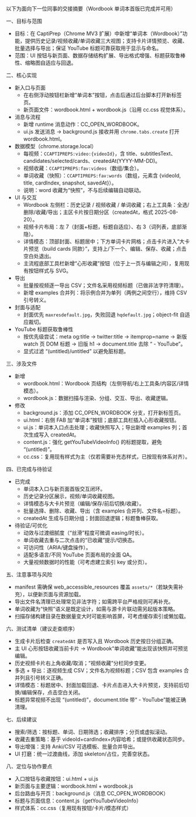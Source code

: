 以下为面向下一位同事的交接摘要（Wordbook 单词本首版已完成并可用）

一、目标与范围
- 目标：在 CaptiPrep（Chrome MV3 扩展）中新增“单词本（Wordbook）”功能，提供历史记录/视频收藏/单词收藏三大视图；支持卡片详情预览、收藏、批量选择与导出；保证 YouTube 标题可靠获取用于显示与命名。
- 范围：UI 按钮与新页面、数据存储结构扩展、导出格式增强、标题获取鲁棒性、缩略图自适应与回退。

二、核心实现
- 新入口与页面
  - 在右侧浮动按钮栏新增“单词本”按钮，点击后通过后台脚本打开新标签页。
  - 新页面文件：wordbook.html + wordbook.js（沿用 cc.css 视觉体系）。
- 消息与流程
  - 新增 runtime 消息动作：CC_OPEN_WORDBOOK。
  - ui.js 发送消息 → background.js 接收并用 `chrome.tabs.create` 打开 wordbook.html。
- 数据模型（chrome.storage.local）
  - 每视频：`CCAPTIPREPS:video:{videoId}`，含 title、subtitlesText、candidates/selected/cards、createdAt(YYYY-MM-DD)。
  - 视频收藏：`CCAPTIPREPS:fav:videos`（数组/集合）。
  - 单词收藏（快照）：`CCAPTIPREPS:fav:words`（数组，元素含 {videoId, title, cardIndex, snapshot, savedAt}）。
  - 说明：word 收藏为“快照”，不与后续编辑自动联动。
- UI 与交互
  - Wordbook 左侧栏：历史记录 / 视频收藏 / 单词收藏；右上工具条：全选/删除/收藏/导出；主区卡片按日期分区（createdAt，格式 2025-08-20）。
  - 视频卡片布局：左 7（封面+标题，标题自适应）、右 3（词列表，底部渐隐）。
  - 详情模态：顶部封面、标题居中；下方单词卡片网格；点击卡片进入“大卡片预览（build cards 同款）”，支持上/下一个、编辑、保存、收藏；点击空白处退出。
  - 主流程底部工具栏新增“心形收藏”按钮（位于上一页与编辑之间），复用现有按钮样式与 SVG。
- 导出
  - 批量按视频逐一导出 CSV；文件名采用视频标题（已做非法字符清理）。
  - 新增 examples 合并列：将示例合并为单列（两例之间空行），维持 CSV 引号转义。
- 封面与适配
  - 封面优先 `maxresdefault.jpg`，失败回退 `hqdefault.jpg`；object-fit 自适应裁切。
- YouTube 标题获取鲁棒性
  - 按优先级尝试：meta og:title → twitter:title → itemprop=name → 新版 watch 页 DOM 标题 → 旧版 h1 → document.title 去除 “ - YouTube”。
  - 显式过滤 “(untitled)/untitled” 以避免脏标题。

三、涉及文件
- 新增
  - wordbook.html：Wordbook 页结构（左侧导航/右上工具条/内容区/详情模态）。
  - wordbook.js：数据扫描与渲染、分组、交互、导出、收藏逻辑。
- 修改
  - background.js：添加 CC_OPEN_WORDBOOK 分支，打开新标签页。
  - ui.html：右侧 FAB 加“单词本”按钮；底部工具栏插入心形收藏按钮。
  - ui.js：单词本入口点击处理；收藏快照写入；导出新增 examples 列；首次生成写入 createdAt。
  - content.js：强化 getYouTubeVideoInfo() 的标题提取，避免 “(untitled)”。
  - cc.css：复用现有样式为主（仅若需要补充态样式，已按现有体系对齐）。

四、已完成与待验证
- 已完成
  - 单词本入口与新页面首版交互闭环。
  - 历史记录分区展示，视频/单词收藏视图。
  - 详情模态与大卡片预览（编辑/保存/前后切换/收藏）。
  - 批量选择、删除、收藏、导出（含 examples 合并列、文件名=标题）。
  - createdAt 生成与日期分组；封面回退逻辑；标题鲁棒获取。
- 待验证/可优化
  - 动效与过渡细腻度（“丝滑”程度可微调 easing/时长）。
  - 单词收藏去重与二次点击的“已收藏”提示/切换态。
  - 可访问性（ARIA/键盘操作）。
  - 适配多语言/不同 YouTube 页面布局的全面 QA。
  - 大量视频数据时的性能（可考虑建立索引 key 或分页）。

五、注意事项与风险
- manifest 需确保 web_accessible_resources 覆盖 `assets/*`（若缺失需补充），以便新页面与资源加载。
- 导出文件名清理已处理常见非法字符；如需跨平台严格规则可再补充。
- 单词收藏为“快照”语义是既定设计，如需与源卡片联动需另起版本策略。
- 扫描存储构建目录在数据量变大时可能影响首屏，可考虑缓存索引或懒加载。

六、测试清单（建议走查顺序）
- 生成卡片后检查 `createdAt` 是否写入且 Wordbook 历史按日分组正确。
- 主 UI 心形按钮收藏当前卡片 → Wordbook“单词收藏”能出现该快照并可预览编辑。
- 历史视频卡片右上角收藏/取消；“视频收藏”分栏同步变更。
- 多选 + 导出：逐视频生成 CSV；文件名为视频标题；CSV 包含 examples 合并列且引号转义正确。
- 详情模态：标题居中、封面加载回退、卡片点击进入大卡片预览，支持前后切换/编辑保存，点击空白关闭。
- 标题异常视频不出现 “(untitled)”，document.title 带“ - YouTube”能被正确清理。

七、后续建议
- 搜索/筛选：按标题、单词、日期筛选；收藏排序；分页或虚拟滚动。
- 收藏去重策略：基于 videoId+cardIndex+内容哈希；或提供收藏状态同步。
- 导出增强：支持 Anki/CSV 可选模板、批量合并导出。
- UI 打磨：统一过渡曲线，添加 skeleton/占位，完善空状态。

八、定位与协作要点
- 入口按钮与收藏按钮：ui.html + ui.js
- 新页面与主要逻辑：wordbook.html + wordbook.js
- 后台路由与开页：background.js（消息 CC_OPEN_WORDBOOK）
- 标题与页面信息：content.js（getYouTubeVideoInfo）
- 样式体系：cc.css（复用现有按钮/卡片/模态样式）

